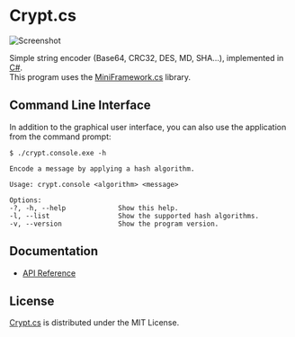 # Crypt.cs
![Screenshot](http://dev.belin.io/crypt.cs/raw/gh-pages/screenshot.png)

Simple string encoder (Base64, CRC32, DES, MD, SHA...), implemented in [C#](https://www.microsoft.com/net).  
This program uses the [MiniFramework.cs](http://dev.belin.io/miniframework.cs) library.

## Command Line Interface
In addition to the graphical user interface, you can also use the application from the command prompt:

    $ ./crypt.console.exe -h
    
    Encode a message by applying a hash algorithm.
    
    Usage: crypt.console <algorithm> <message>
    
    Options:
    -?, -h, --help             Show this help.
    -l, --list                 Show the supported hash algorithms.
    -v, --version              Show the program version.

## Documentation
* [API Reference](http://api.belin.io/crypt.cs)

## License
[Crypt.cs](http://dev.belin.io/crypt.cs) is distributed under the MIT License.